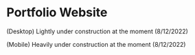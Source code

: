 # Portfolio Website
(Desktop) Lightly under construction at the moment (8/12/2022)

(Mobile) Heavily under construction at the moment (8/12/2022)
